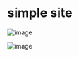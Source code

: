 # simple site
![image](https://user-images.githubusercontent.com/61457302/124972512-16387d00-e048-11eb-9606-4889eac2cdff.png)

![image](https://user-images.githubusercontent.com/61457302/124972549-22bcd580-e048-11eb-89a3-888372a8802b.png)

